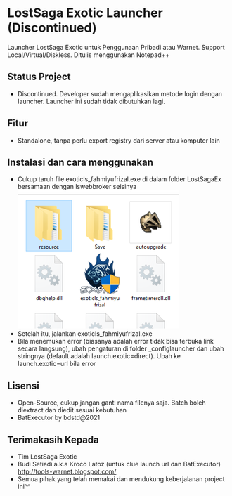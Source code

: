 # LostSaga Exotic Launcher (Discontinued)

Launcher LostSaga Exotic untuk Penggunaan Pribadi atau Warnet. Support Local/Virtual/Diskless. 
Ditulis menggunakan Notepad++

## Status Project

- Discontinued. Developer sudah mengaplikasikan metode login dengan launcher. Launcher ini sudah tidak dibutuhkan lagi.

## Fitur

- Standalone, tanpa perlu export registry dari server atau komputer lain

## Instalasi dan cara menggunakan

- Cukup taruh file exoticls_fahmiyufrizal.exe di dalam folder LostSagaEx bersamaan dengan lswebbroker seisinya
[![Screenshot-205.png](https://github.com/fahmiyufrizal/exoticlauncher-warnet/raw/main/Screenshot%20(205).png)]( )
- Setelah itu, jalankan exoticls_fahmiyufrizal.exe
- Bila menemukan error (biasanya adalah error tidak bisa terbuka link secara langsung), ubah pengaturan di folder _configlauncher dan ubah stringnya (default adalah launch.exotic=direct). Ubah ke launch.exotic=url bila error

## Lisensi

- Open-Source, cukup jangan ganti nama filenya saja. Batch boleh diextract dan diedit sesuai kebutuhan
- BatExecutor by bdstd@2021

## Terimakasih Kepada

- Tim LostSaga Exotic
- Budi Setiadi a.k.a Kroco Latoz (untuk clue launch url dan BatExecutor)
http://tools-warnet.blogspot.com/
- Semua pihak yang telah memakai dan mendukung keberjalanan project ini^^
